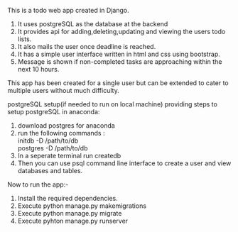 This is a todo web app created in Django.

1. It uses postgreSQL as the database at the backend
2. It provides api for adding,deleting,updating and viewing the users todo lists.
3. It also mails the user once deadline is reached.
4. It has a simple user interface written in html and css using bootstrap.
5. Message is shown if non-completed tasks are approaching within the next 10 hours.

This app has been created for a single user but can be extended to cater to multiple users without much difficulty.

postgreSQL setup(if needed to run on local machine) providing steps to setup postgreSQL in anaconda:
1. download postgres for anaconda
2. run the following commands :  
initdb -D /path/to/db     
postgres -D /path/to/db
3. In a seperate terminal run createdb  
4. Then you can use psql command line interface to create a user and view databases and tables.

Now to run the app:-
1. Install the required dependencies.
2. Execute python manage.py makemigrations
3. Execute python manage.py migrate
4. Execute pyhton manage.py runserver
